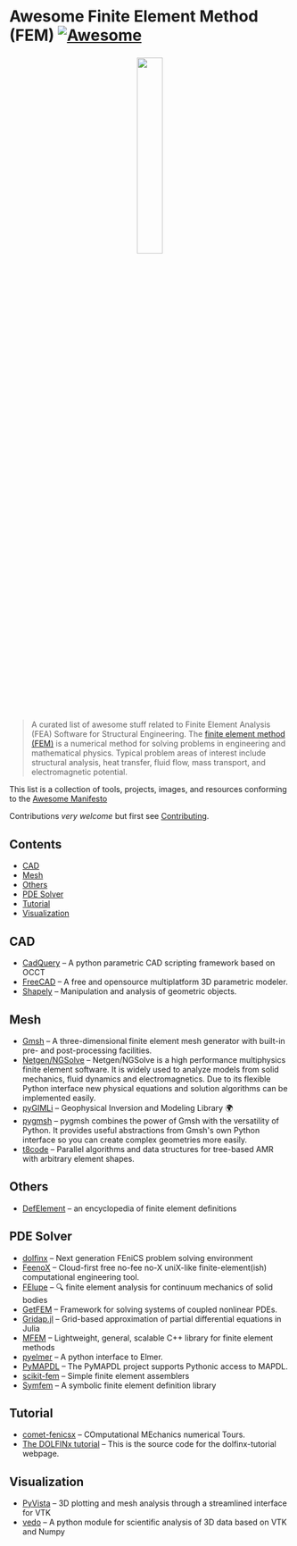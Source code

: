 # Awesome Finite Element Method (FEM) [![Awesome](https://cdn.rawgit.com/sindresorhus/awesome/d7305f38d29fed78fa85652e3a63e154dd8e8829/media/badge.svg)](https://github.com/sindresorhus/awesome)

<h3 align="center">
    <img src="https://upload.wikimedia.org/wikipedia/commons/4/4a/FAE_visualization.jpg" width="30%">
</h3>

> A curated list of awesome stuff related to Finite Element Analysis (FEA) Software for Structural Engineering.
> The [finite element method (FEM)](https://en.wikipedia.org/wiki/Finite_element_method) is a numerical method for solving problems in engineering and mathematical physics.
> Typical problem areas of interest include structural analysis, heat transfer, fluid flow, mass transport, and electromagnetic potential.

This list is a collection of tools, projects, images, and resources conforming to the [Awesome Manifesto](https://github.com/sindresorhus/awesome/blob/main/awesome.md)

Contributions _very welcome_ but first see [Contributing](CONTRIBUTING.md).

## Contents

<!-- START doctoc generated TOC please keep comment here to allow auto update -->
<!-- DON'T EDIT THIS SECTION, INSTEAD RE-RUN doctoc TO UPDATE -->

- [CAD](#cad)
- [Mesh](#mesh)
- [Others](#others)
- [PDE Solver](#pde-solver)
- [Tutorial](#tutorial)
- [Visualization](#visualization)

<!-- END doctoc generated TOC please keep comment here to allow auto update -->

## CAD

- [CadQuery](https://cadquery.readthedocs.io/en/latest/) – A python parametric CAD scripting framework based on OCCT
- [FreeCAD](https://www.freecad.org/) – A free and opensource multiplatform 3D parametric modeler.
- [Shapely](https://github.com/shapely/shapely) – Manipulation and analysis of geometric objects.

## Mesh

- [Gmsh](https://gitlab.onelab.info/gmsh/gmsh) – A three-dimensional finite element mesh generator with built-in pre- and post-processing facilities.
- [Netgen/NGSolve](https://ngsolve.org/) – Netgen/NGSolve is a high performance multiphysics finite element software. It is widely used to analyze models from solid mechanics, fluid dynamics and electromagnetics. Due to its flexible Python interface new physical equations and solution algorithms can be implemented easily.
- [pyGIMLi](https://github.com/gimli-org/gimli) – Geophysical Inversion and Modeling Library 🌍
- [pygmsh](https://github.com/nschloe/pygmsh) – pygmsh combines the power of Gmsh with the versatility of Python. It provides useful abstractions from Gmsh's own Python interface so you can create complex geometries more easily.
- [t8code](https://github.com/DLR-AMR/t8code) – Parallel algorithms and data structures for tree-based AMR with arbitrary element shapes.

## Others

- [DefElement](https://defelement.org/) – an encyclopedia of finite element definitions

## PDE Solver

- [dolfinx](https://github.com/FEniCS/dolfinx) – Next generation FEniCS problem solving environment
- [FeenoX](https://github.com/seamplex/feenox) – Cloud-first free no-fee no-X uniX-like finite-element(ish) computational engineering tool.
- [FElupe](https://felupe.readthedocs.io/en/latest/) – 🔍 finite element analysis for continuum mechanics of solid bodies
- [GetFEM](https://getfem.org) – Framework for solving systems of coupled nonlinear PDEs.
- [Gridap.jl](https://github.com/gridap/Gridap.jl) – Grid-based approximation of partial differential equations in Julia
- [MFEM](https://mfem.org/) – Lightweight, general, scalable C++ library for finite element methods
- [pyelmer](https://github.com/nemocrys/pyelmer) – A python interface to Elmer.
- [PyMAPDL](https://github.com/ansys/pymapdl) – The PyMAPDL project supports Pythonic access to MAPDL.
- [scikit-fem](https://scikit-fem.readthedocs.io/en/latest/) – Simple finite element assemblers
- [Symfem](https://symfem.readthedocs.io/en/latest/) – A symbolic finite element definition library

## Tutorial

- [comet-fenicsx](https://bleyerj.github.io/comet-fenicsx/) – COmputational MEchanics numerical Tours.
- [The DOLFINx tutorial](https://github.com/jorgensd/dolfinx-tutorial) – This is the source code for the dolfinx-tutorial webpage.

## Visualization

- [PyVista](https://docs.pyvista.org/version/stable/) – 3D plotting and mesh analysis through a streamlined interface for VTK
- [vedo](https://github.com/marcomusy/vedo) – A python module for scientific analysis of 3D data based on VTK and Numpy
